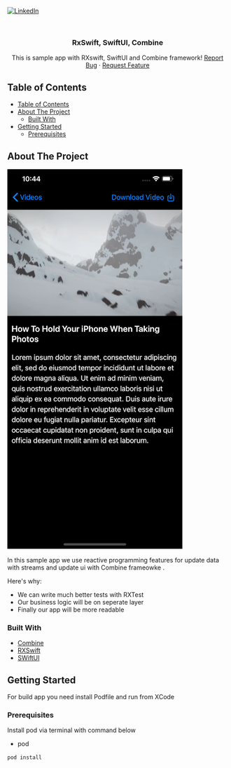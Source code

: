 <!-- PROJECT SHIELDS -->
<!--
*** I'm using markdown "reference style" links for readability.
*** Reference links are enclosed in brackets [ ] instead of parentheses ( ).
*** See the bottom of this document for the declaration of the reference variables
*** for contributors-url, forks-url, etc. This is an optional, concise syntax you may use.
*** https://www.markdownguide.org/basic-syntax/#reference-style-links
-->
[![LinkedIn][linkedin-shield]][linkedin-url]



<!-- PROJECT LOGO -->
<br />
<p align="center">

  <h3 align="center">RxSwift, SwiftUI, Combine</h3>

  <p align="center">
    This is sample app with RXswift, SwiftUI and Combine framework!
    <a href="https://github.com/jlavyan/iPhonePhotographySchool/issues">Report Bug</a>
    ·
    <a href="https://github.com/jlavyan/iPhonePhotographySchool/issues">Request Feature</a>
  </p>
</p>



<!-- TABLE OF CONTENTS -->
## Table of Contents

- [Table of Contents](#table-of-contents)
- [About The Project](#about-the-project)
  - [Built With](#built-with)
- [Getting Started](#getting-started)
  - [Prerequisites](#prerequisites)



<!-- ABOUT THE PROJECT -->
## About The Project

![Product Name Screen Shot][product-screenshot]


In this sample app we use reactive programming features for update data with streams and update ui with Combine frameowke .

Here's why:
* We can write much better tests with RXTest 
* Our business logic will be on seperate layer
* Finally our app will be more readable



### Built With
* [Combine](https://developer.apple.com/documentation/combine)
* [RXSwift](https://github.com/ReactiveX/RxSwift)
* [SWiftUI](https://developer.apple.com/xcode/swiftui/)



<!-- GETTING STARTED -->
## Getting Started

For build app you need install Podfile and run from XCode

### Prerequisites

Install pod via terminal with command below
* pod
```sh
pod install
```

<!-- MARKDOWN LINKS & IMAGES -->
<!-- https://www.markdownguide.org/basic-syntax/#reference-style-links -->
[contributors-shield]: https://img.shields.io/github/contributors/othneildrew/Best-README-Template.svg?style=flat-square
[contributors-url]: https://github.com/othneildrew/Best-README-Template/graphs/contributors
[forks-shield]: https://img.shields.io/github/forks/othneildrew/Best-README-Template.svg?style=flat-square
[forks-url]: https://github.com/othneildrew/Best-README-Template/network/members
[stars-shield]: https://img.shields.io/github/stars/othneildrew/Best-README-Template.svg?style=flat-square
[stars-url]: https://github.com/othneildrew/Best-README-Template/stargazers
[issues-shield]: https://img.shields.io/github/issues/othneildrew/Best-README-Template.svg?style=flat-square
[issues-url]: https://github.com/othneildrew/Best-README-Template/issues
[license-shield]: https://img.shields.io/github/license/othneildrew/Best-README-Template.svg?style=flat-square
[license-url]: https://github.com/othneildrew/Best-README-Template/blob/master/LICENSE.txt
[linkedin-shield]: https://img.shields.io/badge/-LinkedIn-black.svg?style=flat-square&logo=linkedin&colorB=555
[linkedin-url]: https://www.linkedin.com/in/grigorijlavyan/
[product-screenshot]: images/screenshot.png